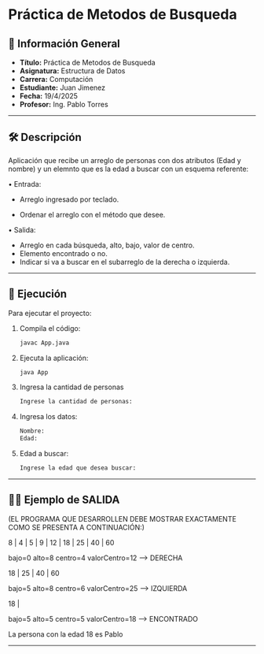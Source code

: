 
# Práctica de Metodos de Busqueda

## 📌 Información General

- **Título:** Práctica de Metodos de Busqueda
- **Asignatura:** Estructura de Datos
- **Carrera:** Computación
- **Estudiante:** Juan Jimenez
- **Fecha:** 19/4/2025
- **Profesor:** Ing. Pablo Torres

---

## 🛠️ Descripción

Aplicación que recibe un arreglo de personas con dos atributos (Edad y nombre) y un elemnto que es la edad a buscar con un esquema referente:

• Entrada:
- Arreglo ingresado por teclado.

- Ordenar el arreglo con el método que desee.

• Salida:
- Arreglo en cada búsqueda, alto, bajo, valor de centro.
- Elemento encontrado o no.
- Indicar si va a buscar en el subarreglo de la derecha o izquierda.

---

## 🚀 Ejecución

Para ejecutar el proyecto:

1. Compila el código:
    ```bash
    javac App.java
    ```
2. Ejecuta la aplicación:
    ```bash
    java App
    ```
3. Ingresa la cantidad de personas
    ```bash
    Ingrese la cantidad de personas:
    ```
4. Ingresa los datos:
    ```bash
    Nombre:
    Edad:
    ```
5. Edad a buscar:
    ```bash
    Ingrese la edad que desea buscar:
---

## 🧑‍💻 Ejemplo de SALIDA 

(EL PROGRAMA QUE DESARROLLEN DEBE MOSTRAR EXACTAMENTE COMO SE PRESENTA A CONTINUACIÓN:)

8 | 4 | 5 | 9 | 12 | 18 | 25 | 40 | 60

bajo=0 alto=8 centro=4 valorCentro=12 --> DERECHA

18 | 25 | 40 | 60

bajo=5 alto=8 centro=6 valorCentro=25 --> IZQUIERDA

18 |

bajo=5 alto=5 centro=5 valorCentro=18 --> ENCONTRADO

La persona con la edad 18 es Pablo


---
